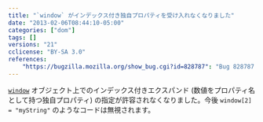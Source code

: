 ```yaml
---
title: "`window` がインデックス付き独自プロパティを受け入れなくなりました"
date: "2013-02-06T08:44:10-05:00"
categories: ["dom"]
tags: []
versions: "21"
cclicense: "BY-SA 3.0"
references:
    "https://bugzilla.mozilla.org/show_bug.cgi?id=828787": "Bug 828787 – Stop allowing indexed expandos on windows"
---
```

[`window`](https://developer.mozilla.org/ja/docs/Web/API/window) オブジェクト上でのインデックス付きエクスパンド (数値をプロパティ名として持つ独自プロパティ) の指定が許容されなくなりました。今後 `window[2] = "myString"` のようなコードは無視されます。
